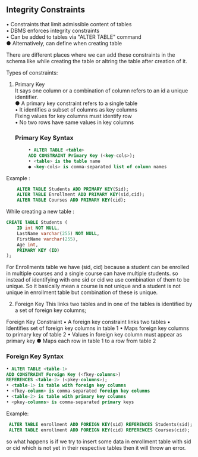 ## Integrity Constraints
• Constraints that limit admissible content of tables  
• DBMS enforces integrity constraints  
• Can be added to tables via "ALTER TABLE" command  
● Alternatively, can define when creating table  

There are different places where we can add these constraints in the schema like while creating the table or altring the table after creation of it. 

Types of constraints: 
1. Primary Key  
It says one column or a combination of column refers to an id a unique identifier.  
● A primary key constraint refers to a single table  
• It identifies a subset of columns as key columns  
Fixing values for key columns must identify row  
• No two rows have same values in key columns  
   ### Primary Key Syntax
   ```SQL
        • ALTER TABLE <table>
        ADD CONSTRAINT Primary Key (<key-cols>);
        • <table> is the table name
        ● <key-cols> is comma-separated list of column names
    ```

Example :
```SQL
    ALTER TABLE Students ADD PRIMARY KEY(Sid);
    ALTER TABLE Enrollment ADD PRIMARY KEY(sid,cid);
    ALTER TABLE Courses ADD PRIMARY KEY(cid);
```
While creating a new table : 
```SQL
CREATE TABLE Students (
    ID int NOT NULL,
    LastName varchar(255) NOT NULL,
    FirstName varchar(255),
    Age int,
    PRIMARY KEY (ID)
);
```
For Enrollments table we have (sid, cid) because a student can be enrolled in multiple courses and a single course can have multiple students. so instead of identifying
with one sid or cid we use combination of them to be unique. 
So it basically mean a course is not unique and a student is not unique in enrollment table but combination of these is unique. 

2. Foreign Key
This links two tables and in one of the tables is identified by a set of foreign key columns; 

Foreign Key Constraint
• A foreign key constraint links two tables
• Identifies set of foreign key columns in table 1
• Maps foreign key columns to primary key of table 2
• Values in foreign key column must appear as primary key
● Maps each row in table 1 to a row from table 2  

  ### Foreign Key Syntax
  ```SQL
• ALTER TABLE <table-1>
ADD CONSTRAINT Foreign Key (<fkey-columns>)
REFERENCES <table-2> (<pkey-columns>);
• <table-1> is table with foreign key columns
• <fkey-column> is comma-separated foreign key columns
• <table-2> is table with primary key columns
• <pkey-columns> is comma-separated primary keys
```
Example: 
```SQL
 ALTER TABLE enrollment ADD FOREIGN KEY(sid) REFERENCES Students(sid);
 ALTER TABLE enrollment ADD FOREIGN KEY(cid) REFERENCES Courses(cid);
```
so what happens is if we try to insert some data in enrollment table with sid or cid which is not yet in their respective
tables then it will throw an error. 
